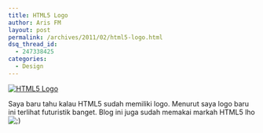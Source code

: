 ```yaml
---
title: HTML5 Logo
author: Aris FM
layout: post
permalink: /archives/2011/02/html5-logo.html
dsq_thread_id:
  - 247338425
categories:
  - Design
---
```

[<img src="http://i2.wp.com/cekerholic.com/wp-content/uploads/2011/02/HTML5_Logo_512.png?fit=512%2C512" alt="HTML5 Logo" class="aligncenter size-full wp-image-652" data-recalc-dims="1" />][1]

Saya baru tahu kalau HTML5 sudah memiliki logo. Menurut saya logo baru ini terlihat futuristik banget. Blog ini juga sudah memakai markah HTML5 lho <img src='http://i1.wp.com/cekerholic.com/wp-includes/images/smilies/icon_wink.gif?w=604' alt=';)' class='wp-smiley' data-recalc-dims="1" />

 [1]: http://www.w3.org/html/logo/